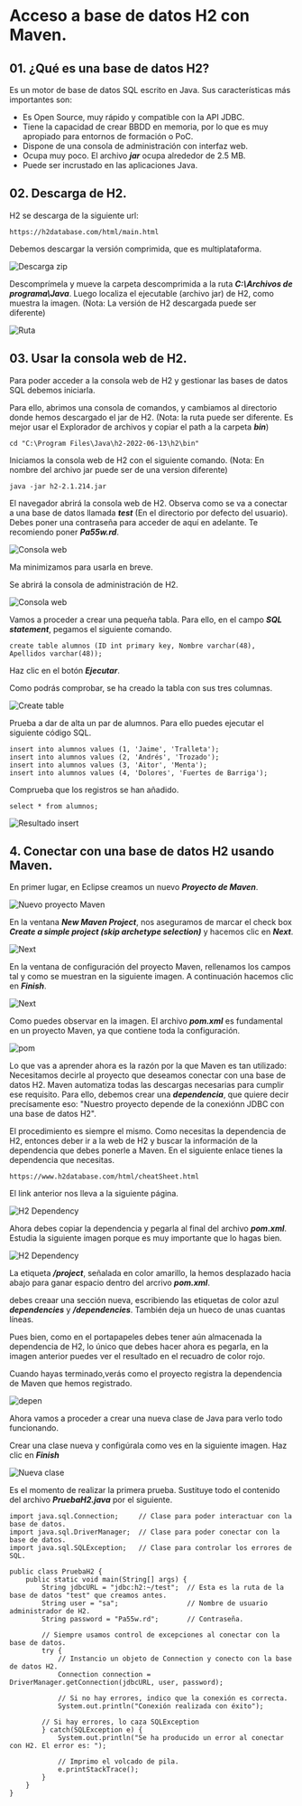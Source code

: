 # Acceso a base de datos H2 con Maven.

## 01. ¿Qué es una base de datos H2?

Es un motor de base de datos SQL escrito en Java. Sus características más importantes son:

* Es Open Source, muy rápido y compatible con la API JDBC.
* Tiene la capacidad de crear BBDD en memoria, por lo que es muy apropiado para entornos de formación o PoC.
* Dispone de una consola de administración con interfaz web.
* Ocupa muy poco. El archivo ***jar*** ocupa alrededor de 2.5 MB.
* Puede ser incrustado en las aplicaciones Java.

## 02. Descarga de H2.

H2 se descarga de la siguiente url:
```
https://h2database.com/html/main.html
```

Debemos descargar la versión comprimida, que es multiplataforma.

![Descarga zip](../img/202306281153.png)

Descomprímela y mueve la carpeta descomprimida a la ruta ***C:\Archivos de programa\Java***. Luego localiza el ejecutable (archivo jar) de H2, como muestra la imagen.
(Nota: La versión de H2 descargada puede ser diferente)

![Ruta](../img/202306281201.png)

## 03. Usar la consola web de H2.

Para poder acceder a la consola web  de H2 y gestionar las bases de datos SQL debemos iniciarla.

Para ello, abrimos una consola de comandos, y cambiamos al directorio donde hemos descargado el jar de H2.
(Nota: la ruta puede ser diferente. Es mejor usar el Explorador de archivos y copiar el path a la carpeta ***bin***)

```
cd "C:\Program Files\Java\h2-2022-06-13\h2\bin"
```


Iniciamos la consola web de H2 con el siguiente comando.
(Nota: En nombre del archivo jar puede ser de una version diferente)

```
java -jar h2-2.1.214.jar
```

El navegador abrirá la consola web de H2. Observa como se va a conectar a una base de datos llamada ***test*** (En el directorio por defecto del usuario). Debes poner una contraseña para acceder de aquí en adelante. Te recomiendo poner ***Pa55w.rd***.

![Consola web](../img/202306281213.png)

Ma minimizamos para usarla en breve.

Se abrirá la consola de administración de H2.

![Consola web](../img/202306281219.png)

Vamos a proceder a crear una pequeña tabla. Para ello, en el campo ***SQL statement***, pegamos el siguiente comando.

```
create table alumnos (ID int primary key, Nombre varchar(48), Apellidos varchar(48));
```

Haz clic en el botón ***Ejecutar***.

Como podrás comprobar, se ha creado la tabla con sus tres columnas.

![Create table](../img/202306281239.png)

Prueba a dar de alta un par de alumnos. Para ello puedes ejecutar el siguiente código SQL.

```
insert into alumnos values (1, 'Jaime', 'Tralleta');
insert into alumnos values (2, 'Andrés', 'Trozado');
insert into alumnos values (3, 'Aitor', 'Menta');
insert into alumnos values (4, 'Dolores', 'Fuertes de Barriga');
```

Comprueba que los registros se han añadido.

```
select * from alumnos;
```

![Resultado insert](../img/202306281243.png)

## 4. Conectar con una base de datos H2 usando Maven.

En primer lugar, en Eclipse creamos un nuevo ***Proyecto de Maven***. 

![Nuevo proyecto Maven](../img/202306281258.png)

En la ventana ***New Maven Project***, nos aseguramos de marcar el check box ***Create a simple project (skip archetype selection)*** y hacemos clic en ***Next***.

![Next](../img/202306281302.png)

En la ventana de configuración del proyecto Maven, rellenamos los campos tal y como se muestran en la siguiente imagen. A continuación hacemos clic en ***Finish***.

![Next](../img/202306281306.png)

Como puedes observar en la imagen. El archivo ***pom.xml*** es fundamental en un proyecto Maven, ya que contiene toda la configuración. 

![pom](../img/202306281309.png)

Lo que vas a aprender ahora es la razón por la que Maven es tan utilizado: Necesitamos decirle al proyecto que deseamos conectar con una base de datos H2. Maven automatiza todas las descargas necesarias para cumplir ese requisito. Para ello, debemos crear una ***dependencia***, que quiere decir precísamente eso: "Nuestro proyecto depende de la conexiónn JDBC con una base de datos H2".

El procedimiento es siempre el mismo. Como necesitas la dependencia de H2, entonces deber ir a la web de H2 y buscar la información de la dependencia que debes ponerle a Maven. En el siguiente enlace tienes la dependencia que necesitas.

```
https://www.h2database.com/html/cheatSheet.html
```

El link anterior nos lleva a la siguiente página.

![H2 Dependency](../img/202306281316.png)

Ahora debes copiar la dependencia y pegarla al final del archivo ***pom.xml***. Estudia la siguiente imagen porque es muy importante que lo hagas bien.

![H2 Dependency](../img/202306281320.png)

La etiqueta ***/project***, señalada en color amarillo, la hemos desplazado hacia abajo para ganar espacio dentro del arcrivo ***pom.xml***.

debes creaar una sección nueva, escribiendo las etiquetas de color azul ***dependencies*** y ***/dependencies***. También deja un hueco de unas cuantas líneas.

Pues bien, como en el portapapeles debes tener aún almacenada la dependencia de H2, lo único que debes hacer ahora es pegarla, en la imagen anterior puedes ver el resultado en el recuadro de color rojo.

Cuando hayas terminado,verás como el proyecto registra la dependencia de Maven que hemos registrado.

![depen](../img/202306281325.png)


Ahora vamos a proceder a crear una nueva clase de Java para verlo todo funcionando.

Crear una clase nueva y configúrala como ves en la siguiente imagen. Haz clic en ***Finish***

![Nueva clase](../img/202306281329.png)

Es el momento de realizar la primera prueba. Sustituye todo el contenido del archivo ***PruebaH2.java*** por el siguiente.

```
import java.sql.Connection;     // Clase para poder interactuar con la base de datos.
import java.sql.DriverManager;  // Clase para poder conectar con la base de datos.
import java.sql.SQLException;   // Clase para controlar los errores de SQL.

public class PruebaH2 {
    public static void main(String[] args) {
        String jdbcURL = "jdbc:h2:~/test";  // Esta es la ruta de la base de datos "test" que creamos antes.
        String user = "sa";                 // Nombre de usuario administrador de H2.
        String password = "Pa55w.rd";       // Contraseña.
		
        // Siempre usamos control de excepciones al conectar con la base de datos.
        try {
            // Instancio un objeto de Connection y conecto con la base de datos H2.
            Connection connection = DriverManager.getConnection(jdbcURL, user, password);
			
            // Si no hay errores, indico que la conexión es correcta.
            System.out.println("Conexión realizada con éxito");
			
        // Si hay errores, lo caza SQLException
        } catch(SQLException e) {
            System.out.println("Se ha producido un error al conectar con H2. El error es: ");
            
            // Imprimo el volcado de pila.
            e.printStackTrace();
        }
    }
}
```
















